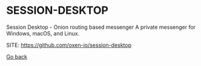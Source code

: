 # SESSION-DESKTOP
 
 Session Desktop - Onion routing based messenger
 A private messenger for Windows, macOS, and Linux.
 
 SITE: https://github.com/oxen-io/session-desktop

 [Go back](https://portable-linux-apps.github.io/apps.html)
